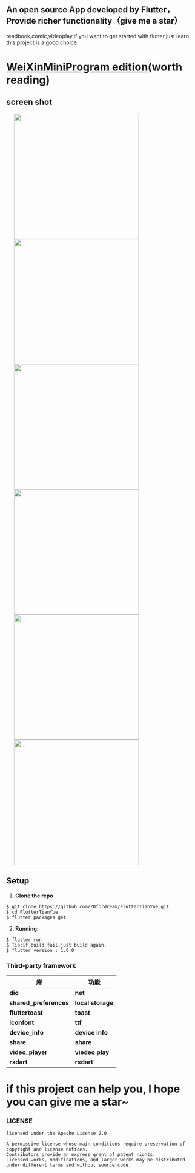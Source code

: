 ## An open source App developed by Flutter，Provide richer functionality（give me a star）
   readbook,comic,videoplay,if you want to get started with flutter,just learn this project is a good choice.

#  [WeiXinMiniProgram edition](https://github.com/ZDfordream/comic-wx)(worth reading)

## screen shot

<img src="https://github.com/ZDfordream/Flutter-TianYue/blob/master/screenshot/screenshot1.png" width="330" hspace="20">
<img src="https://github.com/ZDfordream/Flutter-TianYue/blob/master/screenshot/screenshot2.png" width="330" hspace="20">
<img src="https://github.com/ZDfordream/Flutter-TianYue/blob/master/screenshot/screenshot3.png" width="330" hspace="20">
<img src="https://github.com/ZDfordream/Flutter-TianYue/blob/master/screenshot/screenshot4.png" width="330" hspace="20">
<img src="https://github.com/ZDfordream/Flutter-TianYue/blob/master/screenshot/screenshot5.png" width="330" hspace="20">
<img src="https://github.com/ZDfordream/Flutter-TianYue/blob/master/screenshot/screenshot6.png" width="330" hspace="20">

## Setup
1. **Clone the repo**
```
$ git clone https://github.com/ZDfordream/FlutterTianYue.git
$ cd FlutterTianYue
$ flutter packages get
```
2. **Running:**
```
$ flutter run
$ Tip:if build fail,just build again.
$ flutter version : 1.0.0
```
### Third-party framework
| 库                          | 功能             |
| -------------------------- | -------------- |
| **dio**                    | **net**       |
| **shared_preferences**     | **local storage**     |
| **fluttertoast**           | **toast**      |
| **iconfont**               | **ttf**       |
| **device_info**            | **device info**       |
| **share**                  | **share**       |
| **video_player**           | **viedeo play**       |
| **rxdart**                 | **rxdart** |

# **if this project can help you, I hope you can give me a star~**


### LICENSE
```
licensed under the Apache License 2.0

A permissive license whose main conditions require preservation of copyright and license notices.
Contributors provide an express grant of patent rights.
Licensed works, modifications, and larger works may be distributed under different terms and without source code.
```